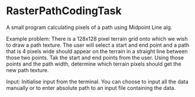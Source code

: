 # RasterPathCodingTask
A small program calculating pixels of a path using Midpoint Line alg.

Example problem:
There is a 128x128 pixel terrain grid onto which we wish to draw a path texture. 
The user will select a start and end point and a path that is 4 pixels wide should appear on the terrain in a straight line between those two points. 
Tak the start and end points from the user. 
Using those points and the path width, determine which terrain pixels should get the new path texture.

Input:
Initialise input from the terminal. 
You can choose to input all the data manually or to enter absolute path to an input file containing the data.
